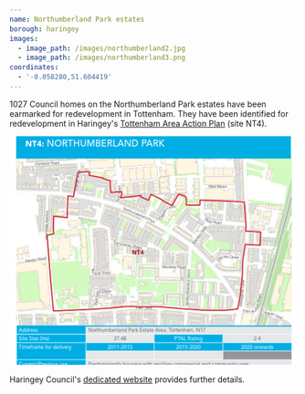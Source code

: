 ```yaml
---
name: Northumberland Park estates
borough: haringey
images:
  - image_path: /images/northumberland2.jpg
  - image_path: /images/northumberland3.png
coordinates: 
  - '-0.058280,51.604419'
---
```

1027 Council homes on the Northumberland Park estates have been earmarked for redevelopment in Tottenham. They have been identified for redevelopment in Haringey's [Tottenham Area Action Plan](https://www.haringey.gov.uk/sites/haringeygovuk/files/final_haringey_tottenham_aap_dtp_online.pdf) (site NT4). 

![](/images/northumberland.png)

Haringey Council's [dedicated website](https://tottenham.london/NP) provides further details.
